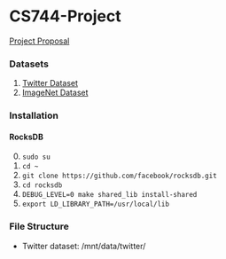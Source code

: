 # CS744-Project

[Project Proposal](https://drive.google.com/drive/u/2/folders/17alBOquTtHBdmi9bu8b_zSJWVMvB24WF)

### Datasets
1. [Twitter Dataset](https://www.kaggle.com/datasets/kazanova/sentiment140)
2. [ImageNet Dataset](https://image-net.org/download-images.php)

### Installation

#### RocksDB
0. `sudo su`
1. `cd ~`
2. `git clone https://github.com/facebook/rocksdb.git`
3. `cd rocksdb`
4. `DEBUG_LEVEL=0 make shared_lib install-shared`
5. `export LD_LIBRARY_PATH=/usr/local/lib`


### File Structure
- Twitter dataset: /mnt/data/twitter/
